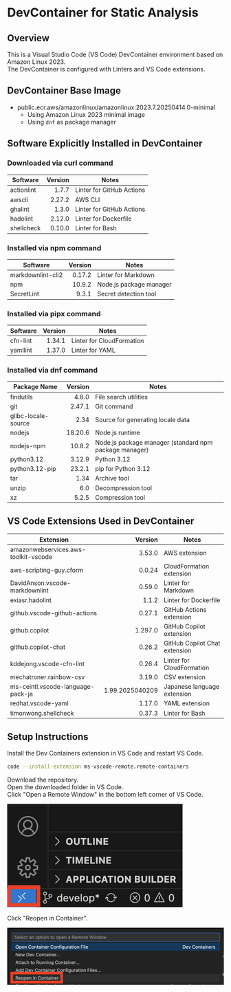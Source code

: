 # DevContainer for Static Analysis

## Overview

This is a Visual Studio Code (VS Code) DevContainer environment based on Amazon Linux 2023.  
The DevContainer is configured with Linters and VS Code extensions.

## DevContainer Base Image

- public.ecr.aws/amazonlinux/amazonlinux:2023.7.20250414.0-minimal
  - Using Amazon Linux 2023 minimal image
  - Using `dnf` as package manager

## Software Explicitly Installed in DevContainer

### Downloaded via curl command

| Software | Version | Notes |
| --- | ---: | --- |
| actionlint | 1.7.7 | Linter for GitHub Actions |
| awscli | 2.27.2 | AWS CLI |
| ghalint | 1.3.0 | Linter for GitHub Actions |
| hadolint | 2.12.0 | Linter for Dockerfile |
| shellcheck | 0.10.0 | Linter for Bash |

### Installed via npm command

| Software | Version | Notes |
| --- | ---: | --- |
| markdownlint-cli2 | 0.17.2 | Linter for Markdown |
| npm | 10.9.2 | Node.js package manager |
| SecretLint | 9.3.1 | Secret detection tool |

### Installed via pipx command

| Software | Version | Notes |
| --- | ---: | --- |
| cfn-lint | 1.34.1 | Linter for CloudFormation |
| yamllint | 1.37.0 | Linter for YAML |

### Installed via dnf command

| Package Name | Version | Notes |
| --- | ---: | --- |
| findutils | 4.8.0 | File search utilities |
| git | 2.47.1 | Git command |
| glibc-locale-source | 2.34 | Source for generating locale data |
| nodejs | 18.20.6 | Node.js runtime |
| nodejs-npm | 10.8.2 | Node.js package manager (standard npm package manager) |
| python3.12 | 3.12.9 | Python 3.12 |
| python3.12-pip | 23.2.1 | pip for Python 3.12 |
| tar | 1.34 | Archive tool |
| unzip | 6.0 | Decompression tool |
| xz | 5.2.5 | Compression tool |

## VS Code Extensions Used in DevContainer

| Extension | Version | Notes |
| --- | ---: | --- |
| amazonwebservices.aws-toolkit-vscode | 3.53.0 | AWS extension |
| aws-scripting-guy.cform | 0.0.24 | CloudFormation extension |
| DavidAnson.vscode-markdownlint | 0.59.0 | Linter for Markdown |
| exiasr.hadolint | 1.1.2 | Linter for Dockerfile |
| github.vscode-github-actions | 0.27.1 | GitHub Actions extension |
| github.copilot | 1.297.0 | GitHub Copilot extension |
| github.copilot-chat | 0.26.2 | GitHub Copilot Chat extension |
| kddejong.vscode-cfn-lint | 0.26.4 | Linter for CloudFormation |
| mechatroner.rainbow-csv | 3.19.0 | CSV extension |
| ms-ceintl.vscode-language-pack-ja | 1.99.2025040209 | Japanese language extension |
| redhat.vscode-yaml | 1.17.0 | YAML extension |
| timonwong.shellcheck | 0.37.3 | Linter for Bash |

## Setup Instructions

Install the Dev Containers extension in VS Code and restart VS Code.

```bash
code --install-extension ms-vscode-remote.remote-containers
```

Download the repository.  
Open the downloaded folder in VS Code.  
Click "Open a Remote Window" in the bottom left corner of VS Code.

![Open a Remote Window](./images/VSCode_image_01.png)

Click "Reopen in Container".

![Reopen in Container](./images/VSCode_image_02.png)
